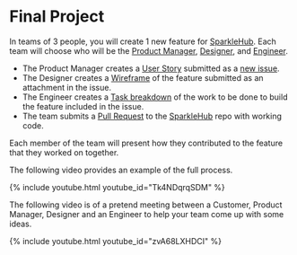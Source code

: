 # Final Project

In teams of 3 people, you will create 1 new feature for [SparkleHub][sparklehub].
Each team will choose who will be the [Product Manager][product-manager],
[Designer][designer], and [Engineer][engineer].

* The Product Manager creates a [User Story][user-story] submitted as a [new issue][issue].
* The Designer creates a [Wireframe][wireframe] of the feature submitted as an attachment in the issue.
* The Engineer creates a [Task breakdown][tasks] of the work to be done to build the feature included in the issue.
* The team submits a [Pull Request][pull-request] to the [SparkleHub][sparklehub] repo with working code.

Each member of the team will present how they contributed to the feature that they worked on together.

The following video provides an example of the full process.

{% include youtube.html youtube_id="Tk4NDqrqSDM" %}

The following video is of a pretend meeting between a Customer,
Product Manager, Designer and an Engineer to help your team come up with some ideas.

{% include youtube.html youtube_id="zvA68LXHDCI" %}

[designer]: ./../../roles/designer.html
[engineer]: ./../../roles/software-engineer.html
[issue]: https://github.com/CodeChica/SparkleHub-lite/issues/new
[product-manager]: ./../../roles/product-manager.html
[pull-request]: https://github.com/CodeChica/SparkleHub-lite/compare
[sparklehub]: https://github.com/CodeChica/SparkleHub-lite
[tasks]: ./../../roles/software-engineer.html#task-breakdown
[user-story]: ./../../roles/product-manager.html#user-stories
[wireframe]: ./../../roles/designer.html#what-is-a-wireframe
